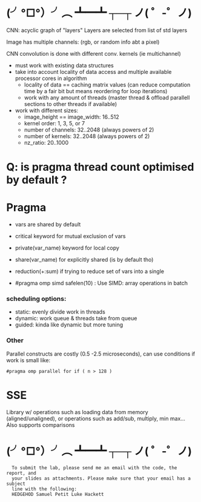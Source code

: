 # (╯°□°）╯︵ ┻━┻      ┬─┬ ノ( ゜-゜ノ)
CNN: acyclic graph of "layers"
Layers are selected from list of std layers

Image has multiple channels: (rgb, or random info abt a pixel)

CNN convolution is done with different conv. kernels (ie multichannel)

- must work with existing data structures
- take into account locality of data access and multiple available processor cores in algorithm
    - locality of data == caching matrix values (can reduce computation time by a fair bit but means    reordering for loop iterations)
    - work with any amount of threads (master thread & offload parallell sections to other threads if available)
- work with different sizes:
    - image_height == image_width: 16..512
    - kernel order: 1, 3, 5, or 7
    - number of channels: 32..2048 (always powers of 2)
    - number of kernels: 32..2048 (always powers of 2)
    - nz_ratio: 20..1000

# Q: is pragma thread count optimised by default ?

# Pragma 
- vars are shared by default
- critical keyword for mutual exclusion of vars
- private(var_name) keyword for local copy
- share(var_name) for explicitly shared (is by default tho)
- reduction(+:sum) if trying to reduce set of vars into a single

- 	#pragma omp simd safelen(10) : Use SIMD: array operations in batch
### scheduling options:
- static: evenly divide work in threads 
- dynamic: work queue & threads take from queue
- guided: kinda like dynamic but more tuning

### Other
Parallel constructs are costly (0.5 -2.5 microseconds), can use conditions if work is small
like:
```
#pragma omp parallel for if ( n > 128 )
```

# SSE
Library w/ operations such as loading data from memory (aligned/unaligned), or operations such as add/sub, multiply, min max... 
Also supports comparisons

# (╯°□°）╯︵ ┻━┻      ┬─┬ ノ( ゜-゜ノ)

```
  To submit the lab, please send me an email with the code, the report, and
  your slides as attachments. Please make sure that your email has a subject
  line with the following:
  HEDGEHOD Samuel Petit Luke Hackett
```